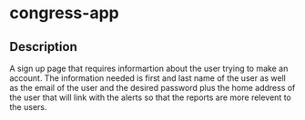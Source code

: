 # congress-app

## Description 
A sign up page that requires informartion about the user trying to make an account. The information needed is first and last name of the user as well as the email of the user and the desired password plus the home address of the user that will link with the alerts so that the reports are more relevent to the users. 
